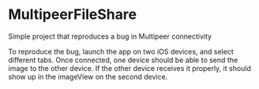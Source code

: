 # MultipeerFileShare
Simple project that reproduces a bug in Multipeer connectivity

To reproduce the bug, launch the app on two iOS devices, and select different 
tabs. Once connected, one device should be able to send the image to the other 
device. If the other device receives it properly, it should show up in the
imageView on the second device.
